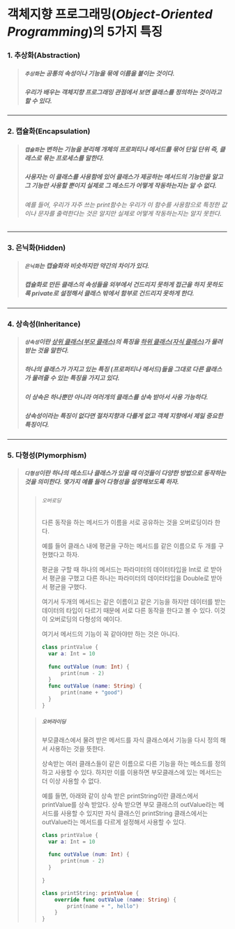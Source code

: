 # 객체지향 프로그래밍(*Object-Oriented Programming*)의 5가지 특징

### 1. 추상화(**Abstraction**)

> ##### ``추상화``는 공통의 속성이나 기능을 묶에 이름을 붙이는 것이다. 
>
> ##### 우리가 배우는 객체지향 프로그래밍 관점에서 보면 클래스를 정의하는 것이라고 할 수 있다.

** **



### 2. 캡슐화(**Encapsulation**)

> ##### `캡슐화`는 변하는 기능을 분리해 개체의 프로퍼티나 메서드를 묶어 단일 단위 즉, 클래스로 묶는 프로세스를 말한다.
>
> ##### 사용자는 이 클래스를 사용함에 있어 클래스가 제공하는 메서드의 기능만을 알고 그 기능만 사용할 뿐이지 실제로 그 메소드가 어떻게 작동하는지는 알 수 없다.
>
> ###### 예를 들어, 우리가 자주 쓰는 print함수는 우리가 이 함수를 사용함으로 특정한 값이나 문자를 출력한다는 것은 알지만 실제로 어떻게 작동하는지는 알지 못한다.

** **



### 3. 은닉화(Hidden)

> ##### `은닉화`는 캡슐화와 비슷하지만 약간의 차이가 있다. 
>
> ##### 캡슐화로 만든 클래스의 속성들을 외부에서 건드리지 못하게 접근을 하지 못하도록 private로 설정해서 클래스 밖에서 함부로 건드리지 못하게 한다. 

** **



### 4. 상속성(**Inheritance**)

> ##### ``상속성``이란 <u>상위 클래스(부모 클래스)</u>의 특징을 <u>하위 클래스(자식 클래스)</u>가 물려받는 것을 말한다. 
>
> ##### 하나의 클래스가 가지고 있는 특징 (프로퍼티나 메서드)들을 그대로 다른 클래스가 물려줄 수 있는 특징을 가지고 있다.
>
> ##### 이 상속은 하나뿐만 아니라 여러개의 클래스를 상속 받아서 사용 가능하다.
>
> ##### 상속성이라는 특징이 없다면 절차지향과 다를게 없고 객체 지향에서 제일 중요한 특징이다.

** **



### 5. 다형성(**Plymorphism**)

> ##### ``다형성``이란 하나의 메소드나 클래스가 있을 때 이것들이 다양한 방법으로 동작하는 것을 의미한다. 몇가지 예를 들어 다형성을 설명해보도록 하자. 
>
> 	> ###### ```오버로딩```
> 	>
> 	> 다른 동작을 하는 메서드가 이름을 서로 공유하는 것을 오버로딩이라 한다.
> 	>
> 	> 예를 들어 클래스 내에 평균을 구하는 메서드를 같은 이름으로 두 개를 구현했다고 하자. 
> 	>
> 	> 평균을 구할 때 하나의 메서드는 파라미터의 데이터타입을 Int로 로 받아서 평균을 구했고 다른 하나는 파라미터의 데이터타입을 Double로 받아서 평균을 구했다. 
> 	>
> 	> 여기서 두개의 메서드는 같은 이름이고 같은 기능을 하지만 데이터를 받는 데이터의 타입이 다르기 때문에 서로 다른 동작을 한다고 볼 수 있다. 이것이 오버로딩의 다형성의 예이다.
> 	>
> 	> 여기서 메서드의 기능이 꼭 같아야만 하는 것은 아니다.
> 	>
> 	> ```swift
> 	> class printValue {
> 	>   var a: Int = 10
> 	>   
> 	>   func outValue (num: Int) {
> 	>       print(num - 2)
> 	>   }
> 	>   func outValue (name: String) {
> 	>       print(name + "good")
> 	>   }
> 	> }
> 	> ```
> 	>
> 	> 
>
> > ##### ```오버라이딩```
> >
> > 부모클래스에서 물려 받은 메서드를 자식 클래스에서 기능을 다시 정의 해서 사용하는 것을 뜻한다.
> >
> > 상속받는 여러 클래스들이 같은 이름으로 다른 기능을 하는 메소드를 정의하고 사용할 수 있다. 하지만 이를 이용하면 부모클래스에 있는 메서드는 더 이상 사용할 수 없다.
> >
> > 예를 들면, 아래와 같이 상속 받은 printString이란 클래스에서 printValue를 상속 받았다. 상속 받으면 부모 클래스의 outValue라는 메서드를 사용할 수 있지만 자식 클래스인 printString 클래스에서는 outValue라는 메서드를 다르게 설정해서 사용할 수 있다.
> >
> > ```swift
> > class printValue {
> >   var a: Int = 10
> >   
> >   func outValue (num: Int) {
> >       print(num - 2)
> >   }
> >   
> > }
> >
> > class printString: printValue {
> >     override func outValue (name: String) {
> >         print(name + ", hello")
> >     }
> > }
> > ```